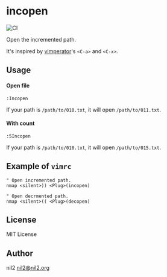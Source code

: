 incopen
=======

![CI](https://github.com/nil2nekoni/vim-incopen/workflows/CI/badge.svg)

Open the incremented path.

It's inspired by
[vimperator](https://addons.mozilla.org/ja/firefox/addon/vimperator/)'s
`<C-a>` and `<C-x>`.

Usage
-----

#### Open file

```
:Incopen
```

If your path is `/path/to/010.txt`,
it will open `/path/to/011.txt`.

#### With count

```
:5Incopen
```

If your path is `/path/to/010.txt`,
it will open `/path/to/015.txt`.

Example of `vimrc`
------------------

```vim
" Open incremented path.
nmap <silent>)) <Plug>(incopen)

" Open decrmented path.
nmap <silent>(( <Plug>(decopen)
```

License
-------

MIT License

Author
------

nil2 <nil2@nil2.org>
